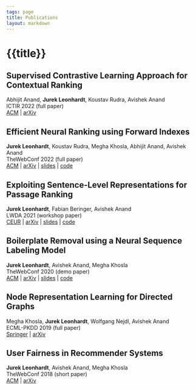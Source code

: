 ```yaml
---
tags: page
title: Publications
layout: markdown
---
```


# {{title}}

## Supervised Contrastive Learning Approach for Contextual Ranking
Abhijit Anand, **Jurek Leonhardt**, Koustav Rudra, Avishek Anand\
ICTIR 2022 (full paper)\
[ACM](https://dl.acm.org/doi/10.1145/3539813.3545139) | [arXiv](https://arxiv.org/abs/2207.03153)

## Efficient Neural Ranking using Forward Indexes
**Jurek Leonhardt**, Koustav Rudra, Megha Khosla, Abhijit Anand, Avishek Anand\
TheWebConf 2022 (full paper)\
[ACM](https://dl.acm.org/doi/abs/10.1145/3485447.3511955) | [arXiv](https://arxiv.org/abs/2110.06051) | [slides](https://mrjleo.github.io/slides/www22_fast-forward-indexes) | [code](https://github.com/mrjleo/fast-forward-indexes)

## Exploiting Sentence-Level Representations for Passage Ranking
**Jurek Leonhardt**, Fabian Beringer, Avishek Anand\
LWDA 2021 (workshop paper)\
[CEUR](http://ceur-ws.org/Vol-2993/) | [arXiv](https://arxiv.org/abs/2106.07316) | [slides](https://docs.google.com/presentation/d/1xTUsgWLWNFkcCjDdUVjnESvacQ46hVOTTXnA0XhIAs0) | [code](https://github.com/mrjleo/ranking-models)

## Boilerplate Removal using a Neural Sequence Labeling Model
**Jurek Leonhardt**, Avishek Anand, Megha Khosla\
TheWebConf 2020 (demo paper)\
[ACM](https://dl.acm.org/doi/10.1145/3366424.3383547) | [arXiv](https://arxiv.org/abs/2004.14294) | [slides](https://docs.google.com/presentation/d/1gZkOcxCGXtcGRi2B07brmMs7XIpflX2jXoUfHhMudq0) | [code](https://github.com/mrjleo/boilernet)

## Node Representation Learning for Directed Graphs
Megha Khosla, **Jurek Leonhardt**, Wolfgang Nejdl, Avishek Anand\
ECML-PKDD 2019 (full paper)\
[Springer](https://link.springer.com/chapter/10.1007/978-3-030-46150-8_24) | [arXiv](https://arxiv.org/abs/1810.09176)

## User Fairness in Recommender Systems
**Jurek Leonhardt**, Avishek Anand, Megha Khosla\
TheWebConf 2018 (short paper)\
[ACM](https://dl.acm.org/doi/10.1145/3184558.3186949) | [arXiv](https://arxiv.org/abs/1807.06349)
